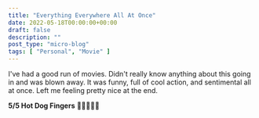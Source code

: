 ```yaml
---
title: "Everything Everywhere All At Once"
date: 2022-05-18T00:00:00+00:00
draft: false
description: ""
post_type: "micro-blog"
tags: [ "Personal", "Movie" ]
---
```


I've had a good run of movies. Didn't really know anything about this going in and was blown away. It was funny, full of cool action, and sentimental all at once. Left me feeling pretty nice at the end.

**5/5 Hot Dog Fingers** 🌭🌭🌭🌭🌭
